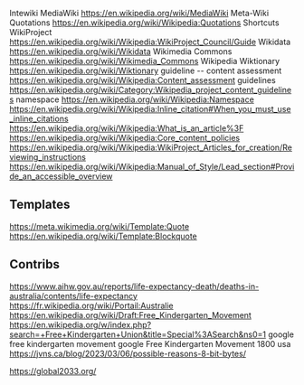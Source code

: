 Intewiki
MediaWiki https://en.wikipedia.org/wiki/MediaWiki
Meta-Wiki
Quotations https://en.wikipedia.org/wiki/Wikipedia:Quotations
Shortcuts
WikiProject https://en.wikipedia.org/wiki/Wikipedia:WikiProject_Council/Guide
Wikidata https://en.wikipedia.org/wiki/Wikidata
Wikimedia Commons https://en.wikipedia.org/wiki/Wikimedia_Commons
Wikipedia
Wiktionary https://en.wikipedia.org/wiki/Wiktionary
guideline -- content assessment https://en.wikipedia.org/wiki/Wikipedia:Content_assessment
guidelines https://en.wikipedia.org/wiki/Category:Wikipedia_project_content_guidelines
namespace https://en.wikipedia.org/wiki/Wikipedia:Namespace
https://en.wikipedia.org/wiki/Wikipedia:Inline_citation#When_you_must_use_inline_citations
https://en.wikipedia.org/wiki/Wikipedia:What_is_an_article%3F
https://en.wikipedia.org/wiki/Wikipedia:Core_content_policies
https://en.wikipedia.org/wiki/Wikipedia:WikiProject_Articles_for_creation/Reviewing_instructions
https://en.wikipedia.org/wiki/Wikipedia:Manual_of_Style/Lead_section#Provide_an_accessible_overview



## Templates

https://meta.wikimedia.org/wiki/Template:Quote
https://en.wikipedia.org/wiki/Template:Blockquote


## Contribs
https://www.aihw.gov.au/reports/life-expectancy-death/deaths-in-australia/contents/life-expectancy
https://fr.wikipedia.org/wiki/Portail:Australie
https://en.wikipedia.org/wiki/Draft:Free_Kindergarten_Movement
https://en.wikipedia.org/w/index.php?search=+Free+Kindergarten+Union&title=Special%3ASearch&ns0=1
google free kindergarten movement
google Free Kindergarten Movement 1800 usa
https://jvns.ca/blog/2023/03/06/possible-reasons-8-bit-bytes/

https://global2033.org/
